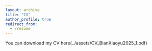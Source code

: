 ```yaml
---
layout: archive
title: "CV"
author_profile: true
redirect_from:
  - /resume
---
```

You can download my CV here(../assets/CV_BianXiaoyu2025_1.pdf)
